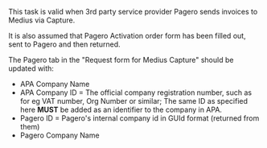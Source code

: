 This task is valid when 3rd party service provider Pagero sends invoices to Medius via Capture.

It is also assumed that Pagero Activation order form has been filled out, sent to Pagero and then returned.

The Pagero tab in the "Request form for Medius Capture" should be updated with:

* APA Company Name	    
* APA Company ID       = The official company registration number, such as for eg VAT number, Org Number or similar; The same ID as specified here **MUST** be added as an identifier to the company in APA.	
* Pagero ID	           = Pagero's internal company id in GUId format (returned from them)
* Pagero Company Name

